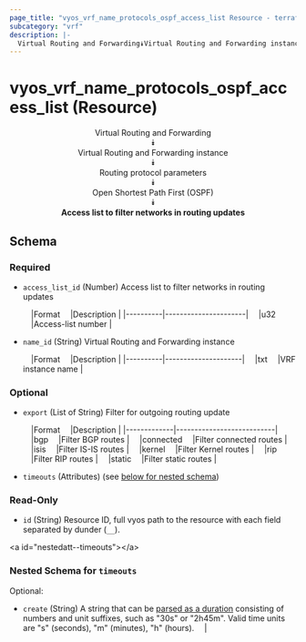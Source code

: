 ```yaml
---
page_title: "vyos_vrf_name_protocols_ospf_access_list Resource - terraform-provider-vyos"
subcategory: "vrf"
description: |-
  Virtual Routing and Forwarding⯯Virtual Routing and Forwarding instance⯯Routing protocol parameters⯯Open Shortest Path First (OSPF)⯯Access list to filter networks in routing updates
---
```


# vyos_vrf_name_protocols_ospf_access_list (Resource)
<center>

Virtual Routing and Forwarding  
⯯  
Virtual Routing and Forwarding instance  
⯯  
Routing protocol parameters  
⯯  
Open Shortest Path First (OSPF)  
⯯  
**Access list to filter networks in routing updates**


</center>

## Schema

### Required

- `access_list_id` (Number) Access list to filter networks in routing updates

    &emsp;|Format  &emsp;|Description         |
    |----------|----------------------|
    &emsp;|u32     &emsp;|Access-list number  |
- `name_id` (String) Virtual Routing and Forwarding instance

    &emsp;|Format  &emsp;|Description        |
    |----------|---------------------|
    &emsp;|txt     &emsp;|VRF instance name  |

### Optional

- `export` (List of String) Filter for outgoing routing update

    &emsp;|Format     &emsp;|Description              |
    |-------------|---------------------------|
    &emsp;|bgp        &emsp;|Filter BGP routes        |
    &emsp;|connected  &emsp;|Filter connected routes  |
    &emsp;|isis       &emsp;|Filter IS-IS routes      |
    &emsp;|kernel     &emsp;|Filter Kernel routes     |
    &emsp;|rip        &emsp;|Filter RIP routes        |
    &emsp;|static     &emsp;|Filter static routes     |
- `timeouts` (Attributes) (see [below for nested schema](#nestedatt--timeouts))

### Read-Only

- `id` (String) Resource ID, full vyos path to the resource with each field separated by dunder (`__`).

&lt;a id=&#34;nestedatt--timeouts&#34;&gt;&lt;/a&gt;
### Nested Schema for `timeouts`

Optional:

- `create` (String) A string that can be [parsed as a duration](https://pkg.go.dev/time#ParseDuration) consisting of numbers and unit suffixes, such as &#34;30s&#34; or &#34;2h45m&#34;. Valid time units are &#34;s&#34; (seconds), &#34;m&#34; (minutes), &#34;h&#34; (hours).  &emsp;|
